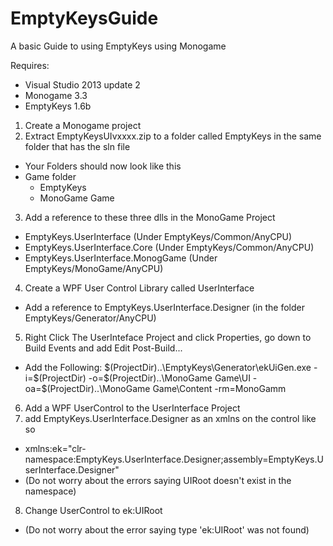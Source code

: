# EmptyKeysGuide
A basic Guide to using EmptyKeys using Monogame

Requires:
- Visual Studio 2013 update 2
- Monogame 3.3
- EmptyKeys 1.6b

1. Create a Monogame project
2. Extract EmptyKeysUIvxxxx.zip to a folder called EmptyKeys in the same folder that has the sln file
  - Your Folders should now look like this
  - Game folder
    - EmptyKeys
    - MonoGame Game
3. Add a reference to these three dlls in the MonoGame Project
  - EmptyKeys.UserInterface (Under EmptyKeys/Common/AnyCPU)
  - EmptyKeys.UserInterface.Core (Under EmptyKeys/Common/AnyCPU)
  - EmptyKeys.UserInterface.MonogGame (Under EmptyKeys/MonoGame/AnyCPU)
4. Create a WPF User Control Library called UserInterface
  - Add a reference to EmptyKeys.UserInterface.Designer (in the folder EmptyKeys/Generator/AnyCPU)
5. Right Click The UserInteface Project and click Properties, go down to Build Events and add Edit Post-Build...
  - Add the Following: $(ProjectDir)..\EmptyKeys\Generator\ekUiGen.exe -i=$(ProjectDir) -o=$(ProjectDir)..\MonoGame Game\UI -oa=$(ProjectDir)..\MonoGame Game\Content -rm=MonoGamm
6. Add a WPF UserControl to the UserInterface Project
7. add EmptyKeys.UserInterface.Designer as an xmlns on the control like so
  - xmlns:ek="clr-namespace:EmptyKeys.UserInterface.Designer;assembly=EmptyKeys.UserInterface.Designer"
  - (Do not worry about the errors saying UIRoot doesn't exist in the namespace)
8. Change UserControl to ek:UIRoot
  - (Do not worry about the error saying type 'ek:UIRoot' was not found)
